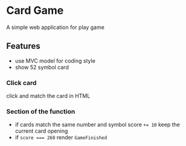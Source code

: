 # Card Game
A simple web application for play game

## Features
- use MVC model for coding style
- show 52 symbol card

### Click card
click and match the card in HTML

### Section of the function
- if cards match the same number and symbol
score `+= 10`
keep the current card opening
- if `score === 260` render `GameFinished`
